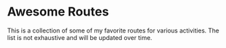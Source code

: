 # Awesome Routes

This is a collection of some of my favorite routes for various activities. The list is not exhaustive and will be updated over time.


